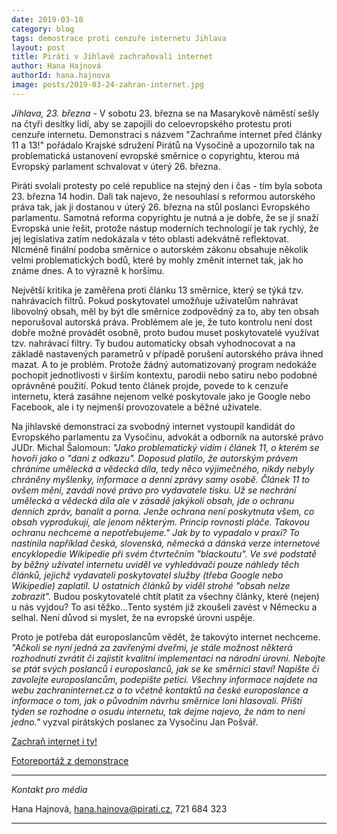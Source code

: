```yaml
---
date: 2019-03-18
category: blog
tags: demostrace proti cenzuře internetu Jihlava
layout: post
title: Piráti v Jihlavě zachraňovali internet
author: Hana Hajnová
authorId: hana.hajnova  
image: posts/2019-03-24-zahran-internet.jpg
---
```

*Jihlava, 23. března* - V sobotu 23. března se na Masarykově náměstí sešly na čtyři desítky lidí, aby se zapojili do celoevropského protestu proti cenzuře internetu. Demonstraci s názvem "Zachraňme internet před články 11 a 13!" pořádalo Krajské sdružení Pirátů na Vysočině a upozornilo tak na problematická ustanovení evropské směrnice o copyrightu, kterou má Evropský parlament schvalovat v úterý 26. března.

Piráti svolali protesty po celé republice na stejný den i čas - tím byla sobota 23. března 14 hodin. Dali tak najevo, že nesouhlasí s reformou autorského práva tak, jak ji dostanou v úterý 26. března na stůl poslanci Evropského parlamentu. Samotná reforma copyrightu je nutná a je dobře, že se jí snaží Evropská unie řešit, protože nástup moderních technologií je tak rychlý, že jej legislativa zatím nedokázala v této oblasti adekvátně reflektovat. NIcméně finální podoba směrnice o autorském zákonu obsahuje několik velmi problematických bodů, které by mohly změnit internet tak, jak ho známe dnes. A to výrazně k horšímu. 

Největší kritika je zaměřena proti článku 13 směrnice, který se týká tzv. nahrávacích filtrů. Pokud poskytovatel umožňuje uživatelům nahrávat libovolný obsah, měl by být dle směrnice zodpovědný za to, aby ten obsah neporušoval autorská práva. Problémem ale je, že tuto kontrolu není dost dobře možné provádět osobně, proto budou muset poskytovatelé využívat tzv. nahrávací filtry. Ty budou automaticky obsah vyhodnocovat a na základě nastavených parametrů v případě porušení autorského práva ihned mazat. A to je problém.  Protože žádný automatizovaný program nedokáže pochopit jednotlivosti v širším kontextu, parodii nebo satiru nebo podobné oprávněné použití. Pokud tento článek projde, povede to k cenzuře internetu, která zasáhne nejenom velké poskytovale jako je Google nebo Facebook, ale i ty nejmenší provozovatele a běžné uživatele.

Na jihlavské demonstraci za svobodný internet vystoupil kandidát do Evropského parlamentu za Vysočinu, advokát a odborník na autorské právo JUDr. Michal Šalomoun: *"Jako problematický vidím i článek 11, o kterém se hovoří jako o "dani z odkazu". Doposud platilo, že autorským právem chráníme umělecká a vědecká díla, tedy něco výjimečného, nikdy nebyly chráněny myšlenky, informace a denní zprávy samy osobě. Článek 11 to ovšem mění, zavádí nové právo pro vydavatele tisku. Už se nechrání umělecká a vědecká díla ale v zásadě jakýkoli obsah, jde o ochranu denních zpráv, banalit a porna. Jenže ochrana není poskytnuta všem, co obsah vyprodukují, ale jenom některým. Princip rovnosti pláče. Takovou ochranu nechceme a nepotřebujeme." Jak by to vypadalo v praxi? To nastínila například česká, slovenská, německá a dánská verze internetové encyklopedie Wikipedie při svém čtvrtečním "blackoutu". Ve své podstatě by běžný uživatel internetu uviděl ve vyhledávači pouze náhledy těch článků, jejichž vydavateli poskytovatel služby (třeba Google nebo Wikipedie) zaplatil. U ostatních článků by viděl strohé "obsah nelze zobrazit".* Budou poskytovatelé chtít platit za všechny články, které (nejen) u nás vyjdou? To asi těžko...Tento systém již zkoušeli zavést v Německu a selhal. Není důvod si myslet, že na evropské úrovni uspěje. 

Proto je potřeba dát europoslancům vědět, že takovýto internet nechceme. *"Ačkoli se nyní jedná za zavřenými dveřmi, je stále možnost některá rozhodnutí zvrátit či zajistit kvalitní implementaci na národní úrovni. Nebojte se ptát svých poslanců i europoslanců, jak se ke směrnici staví! Napište či zavolejte europoslancům, podepište petici. Všechny informace najdete na webu zachraninternet.cz a to včetně kontaktů na české europoslance a informace o tom, jak o původním návrhu směrnice loni hlasovali. Příští týden se rozhodne o osudu internetu, tak dejme najevo, že nám to není jedno."* vyzval pirátských poslanec za Vysočinu Jan Pošvář.


[Zachraň internet i ty!](https://zachraninternet.cz/)

[Fotoreportáž z demonstrace](https://www.facebook.com/pg/pirati.vysocina/photos/?tab=album&album_id=2495014937178525)

---
*Kontakt pro média*

Hana Hajnová, hana.hajnova@pirati.cz, 721 684 323

---

